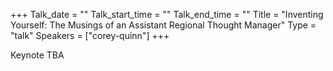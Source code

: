 +++
Talk_date = ""
Talk_start_time = ""
Talk_end_time = ""
Title = "Inventing Yourself: The Musings of an Assistant Regional Thought Manager"
Type = "talk"
Speakers = ["corey-quinn"]
+++

Keynote TBA
